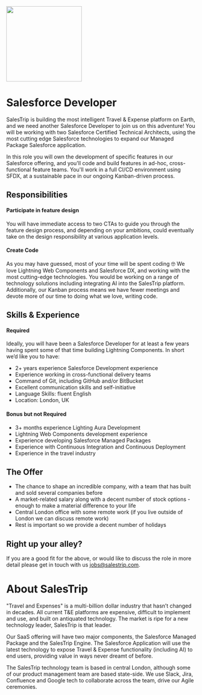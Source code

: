 <img src="https://avatars0.githubusercontent.com/u/34094328?s=400&u=c411797d1a9d93332a58942f06e03048cf3642aa&v=4" width="200px">

# Salesforce Developer

SalesTrip is building the most intelligent Travel & Expense platform on Earth, and we need another Salesforce Developer to join us on this adventure! You will be working with two Salesforce Certified Technical Architects, using the most cutting edge Salesforce technologies to expand our Managed Package Salesforce application.

In this role you will own the development of specific features in our Salesforce offering, and you'll code and build features in ad-hoc, cross-functional feature teams. You'll work in a full CI/CD environment using SFDX, at a sustainable pace in our ongoing Kanban-driven process.

## Responsibilities
#### Participate in feature design
You will have immediate access to two CTAs to guide you through the feature design process, and depending on your ambitions, could eventually take on the design responsibility at various application levels.

#### Create Code
As you may have guessed, most of your time will be spent coding 🤓 We love Lightning Web Components and Salesforce DX, and working with the most cutting-edge technologies. You would be working on a range of technology solutions including integrating AI into the SalesTrip platform.
Additionally, our Kanban process means we have fewer meetings and devote more of our time to doing what we love, writing code.

## Skills & Experience
#### Required

Ideally, you will have been a Salesforce Developer for at least a few years having spent some of that time building Lightning Components. In short we’d like you to have:

- 2+ years experience Salesforce Development experience
- Experience working in cross-functional delivery teams
- Command of Git, including GitHub and/or BitBucket
- Excellent communication skills and self-initiative
- Language Skills: fluent English
- Location: London, UK

#### Bonus but not Required
- 3+ months experience Lighting Aura Development
- Lightning Web Components development experience
- Experience developing Salesforce Managed Packages
- Experience with Continuous Integration and Continuous Deployment
- Experience in the travel industry

## The Offer
- The chance to shape an incredible company, with a team that has built and sold several companies before
- A market-related salary along with a decent number of stock options - enough to make a material difference to your life
- Central London office with some remote work (if you live outside of London we can discuss remote work)
- Rest is important so we provide a decent number of holidays

## Right up your alley?
If you are a good fit for the above, or would like to discuss the role in more detail please get in touch with us [jobs@salestrip.com](mailto:jobs@salestrip.com).

# About SalesTrip
"Travel and Expenses" is a multi-billion dollar industry that hasn’t changed in decades. All current T&E platforms are expensive, difficult to implement and use, and built on antiquated technology. The market is ripe for a new technology leader, SalesTrip is that leader.

Our SaaS offering will have two major components, the Salesforce Managed Package and the SalesTrip Engine. The Salesforce Application will use the latest technology to expose Travel & Expense functionality (including AI) to end users, providing value in ways never dreamt of before.

The SalesTrip technology team is based in central London, although some of our product management team are based state-side. We use Slack, Jira, Confluence and Google tech to collaborate across the team, drive our Agile ceremonies. 
